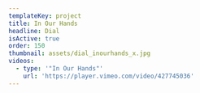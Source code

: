 ```yaml
---
templateKey: project
title: In Our Hands
headline: Dial
isActive: true
order: 150
thumbnail: assets/dial_inourhands_x.jpg
videos:
  - type: '"In Our Hands"'
    url: 'https://player.vimeo.com/video/427745036'
---
```

